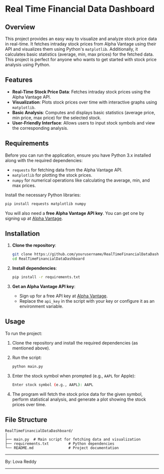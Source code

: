 # Real Time Financial Data Dashboard

## Overview

This project provides an easy way to visualize and analyze stock price data in real-time. It fetches intraday stock prices from Alpha Vantage using their API and visualizes them using Python's `matplotlib`. Additionally, it calculates basic statistics (average, min, max prices) for the fetched data. This project is perfect for anyone who wants to get started with stock price analysis using Python.

## Features

- **Real-Time Stock Price Data**: Fetches intraday stock prices using the Alpha Vantage API.
- **Visualization**: Plots stock prices over time with interactive graphs using `matplotlib`.
- **Basic Analysis**: Computes and displays basic statistics (average price, min price, max price) for the selected stock.
- **User-Friendly Interface**: Allows users to input stock symbols and view the corresponding analysis.

## Requirements

Before you can run the application, ensure you have Python 3.x installed along with the required dependencies:

- `requests` for fetching data from the Alpha Vantage API.
- `matplotlib` for plotting the stock prices.
- `numpy` for numerical operations like calculating the average, min, and max prices.

Install the necessary Python libraries:

```bash
pip install requests matplotlib numpy
```

You will also need a **free Alpha Vantage API key**. You can get one by signing up at [Alpha Vantage](https://www.alphavantage.co/support/#api-key).

## Installation

1. **Clone the repository**:
   ```bash
   git clone https://github.com/yourusername/RealTimeFinancialDataDashboard.git
   cd RealTimeFinancialDataDashboard
   ```

2. **Install dependencies**:
   ```bash
   pip install -r requirements.txt
   ```

3. **Get an Alpha Vantage API key**:
   - Sign up for a free API key at [Alpha Vantage](https://www.alphavantage.co/support/#api-key).
   - Replace the `api_key` in the script with your key or configure it as an environment variable.

## Usage

To run the project:

1. Clone the repository and install the required dependencies (as mentioned above).
2. Run the script:
   ```bash
   python main.py
   ```

3. Enter the stock symbol when prompted (e.g., `AAPL` for Apple):
   ```bash
   Enter stock symbol (e.g., AAPL): AAPL
   ```

4. The program will fetch the stock price data for the given symbol, perform statistical analysis, and generate a plot showing the stock prices over time.

## File Structure

```
RealTimeFinancialDataDashboard/
│
├── main.py  # Main script for fetching data and visualization
├── requirements.txt         # Python dependencies
└── README.md                # Project documentation
```

---

By: Lova Reddy

---
